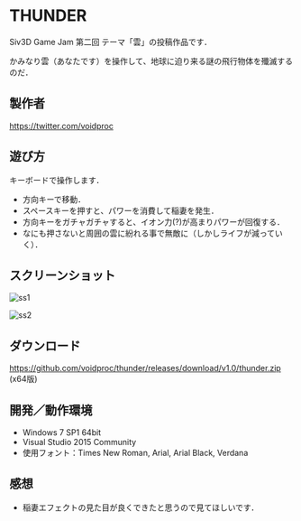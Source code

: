 # THUNDER

Siv3D Game Jam 第二回 テーマ「雲」の投稿作品です．

かみなり雲（あなたです）を操作して、地球に迫り来る謎の飛行物体を殲滅するのだ．

## 製作者
<https://twitter.com/voidproc>

## 遊び方

キーボードで操作します．

* 方向キーで移動．
* スペースキーを押すと、パワーを消費して稲妻を発生．
* 方向キーをガチャガチャすると、イオン力(?)が高まりパワーが回復する．
* なにも押さないと周囲の雲に紛れる事で無敵に（しかしライフが減っていく）．

## スクリーンショット
![ss1](https://github.com/voidproc/thunder/wiki/img/ss1.png)

![ss2](https://github.com/voidproc/thunder/wiki/img/ss2.png)

## ダウンロード
<https://github.com/voidproc/thunder/releases/download/v1.0/thunder.zip> (x64版)

## 開発／動作環境
* Windows 7 SP1 64bit
* Visual Studio 2015 Community
* 使用フォント：Times New Roman, Arial, Arial Black, Verdana

## 感想
* 稲妻エフェクトの見た目が良くできたと思うので見てほしいです．
